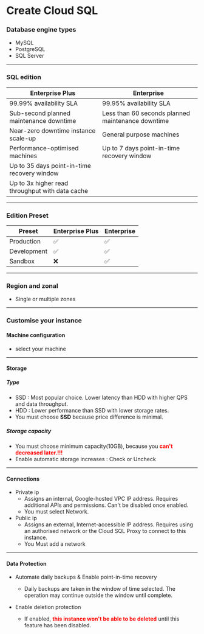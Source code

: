 # Create Cloud SQL

### Database engine types

- MySQL
- PostgreSQL
- SQL Server

----------------------------------------------------------------

### SQL edition

| Enterprise Plus                                 | Enterprise                                        |
| ----------------------------------------------- | ------------------------------------------------- |
| 99.99% availability SLA                         | 99.95% availability SLA                           |
| Sub-second planned maintenance downtime         | Less than 60 seconds planned maintenance downtime |
| Near-zero downtime instance scale-up            | General purpose machines                          |
| Performance-optimised machines                  | Up to 7 days point-in-time recovery window        |
| Up to 35 days point-in-time recovery window     |                                                   |
| Up to 3x higher read throughput with data cache |                                                   |

----------------------------------------------------------------

### Edition Preset
| Preset      | Enterprise Plus | Enterprise |
| ----------- | --------------- | ---------- |
| Production  | ✅              | ✅         |
| Development | ✅              | ✅         |
| Sandbox     | ❌              | ✅         |

----------------------------------------------------------------

### Region and zonal
- Single or multiple zones

----------------------------------------------------------------

### Customise your instance

#### Machine configuration

- select your machine

----------------------------------------------------------------

#### Storage

##### Type

- SSD : Most popular choice. Lower latency than HDD with higher QPS and data throughput.
- HDD : Lower performance than SSD with lower storage rates.
- You must choose **SSD** because price difference is minimal.

##### Storage capacity

- You must choose minimum capacity(10GB), because you  <b style="color:red">can't decreased later.!!!</b>
- Enable automatic storage increases : Check or Uncheck 

----------------------------------------------------------------

#### Connections

- Private ip
  - Assigns an internal, Google-hosted VPC IP address. Requires additional APIs and permissions. Can't be disabled once enabled.
  - You must select Network.
- Public ip
  - Assigns an external, Internet-accessible IP address. Requires using an authorised network or the Cloud SQL Proxy to connect to this instance.
  - You Must add a network

----------------------------------------------------------------

#### Data Protection

- Automate daily backups & Enable point-in-time recovery
  - Daily backups are taken in the window of time selected. The operation may continue outside the window until complete.

- Enable deletion protection
  - If enabled, <b style="color:red">this instance won't be able to be deleted</b> until this feature has been disabled.